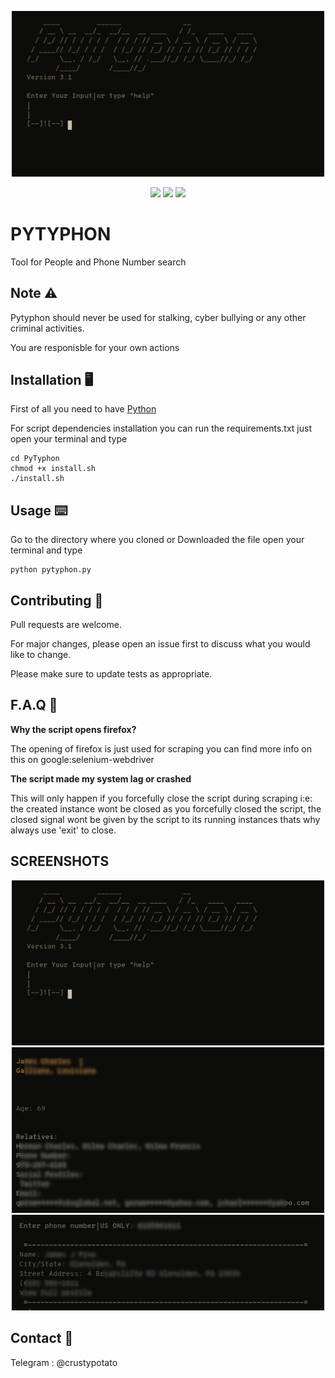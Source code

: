 <p align="center">
<img src='https://github.com/The-Criminal/PyTyphon/blob/master/.pictures/main.png' width=500></img></p>

<p align="center">
<a href = 'https://github.com/The-Criminal/PyTyphon'> <img src ='https://badges.frapsoft.com/os/v1/open-source.png?v=103'></img></a>
<a href = 'https://github.com/The-Criminal/PyTyphon'> <img src ='https://img.shields.io/badge/Maintained%3F-yes-green.svg'></img></a>
<a href = 'https://www.python.org/'> <img src ='https://img.shields.io/badge/Made%20with-Python-1f425f.svg'></img></a>
</p>


# PYTYPHON
Tool for People and Phone Number search

## Note :warning:
Pytyphon should never be used for stalking, cyber bullying or any other criminal activities.

You are responisble for your own actions

## Installation :desktop_computer:
First of all you need to have [Python](https://www.python.org/downloads/source/)

For script dependencies installation you can run the requirements.txt just open your terminal and type

```
cd PyTyphon
chmod +x install.sh
./install.sh
```

## Usage :keyboard:
Go to the directory where you cloned or Downloaded the file open your terminal and type
```
python pytyphon.py
```

## Contributing :handshake:
Pull requests are welcome.

For major changes, please open an issue first to
discuss what you would like to change.

Please make sure to update tests as appropriate.

##  F.A.Q :thinking:
**Why the script opens firefox?**

The opening of firefox is just used for scraping you can find more info on this on google:selenium-webdriver

**The script made my system lag or crashed**

This will only happen if you forcefully close the script during scraping i:e: the created instance wont be closed
as you forcefully closed the script, the closed signal wont be given by the script to its running instances thats why
always use 'exit' to close.

## SCREENSHOTS


<p align="center">
<img src='https://github.com/The-Criminal/PyTyphon/blob/master/.pictures/main.png' width=500></img>
<img src='https://github.com/The-Criminal/PyTyphon/blob/master/.pictures/people.png' width=500></img>
<img src='https://github.com/The-Criminal/PyTyphon/blob/master/.pictures/number.png' width=500></img></p>


## Contact :fax:
Telegram : @crustypotato
